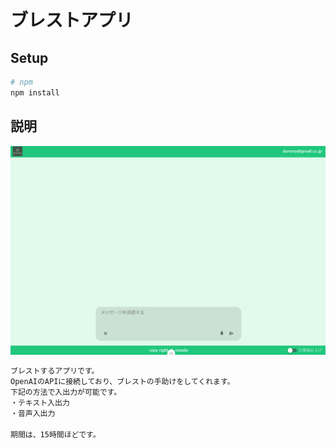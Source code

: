 # ブレストアプリ

## Setup
```bash
# npm
npm install
```

## 説明
![イメージ画像](/public/ブレストアプリ.png)

```bash
ブレストするアプリです。
OpenAIのAPIに接続しており、ブレストの手助けをしてくれます。
下記の方法で入出力が可能です。
・テキスト入出力
・音声入出力

期間は、15時間ほどです。
```
